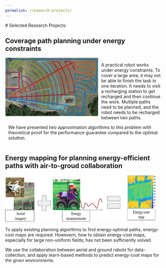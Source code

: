 ```yaml
---
permalink: /research-projects/
---
```


<p> </p>
# Selected Research Projects:

## Coverage path planning under energy constraints
<div style="overflow:auto">
  <img src="/images/multi-paths.jpg?raw=true" alt="Photo" style="float:left; margin-right: 10px; width: 300px">
  <p style="margin-left: 10px;">
  A practical robot works under energy constraints. To cover a large area, it may not be able to finish the task in one iteration. It needs to visit a recharging station to get recharged and then continue the work. Multiple paths need to be planned, and the robot needs to be recharged between two paths.</p>
  <p style="margin-left: 10px; clear: both;">
  We have presented two approximation algorithms to this problem with theoretical proof for the performance guarantee compared to the optimal solution. </p>
</div>

## Energy mapping for planning energy-efficient paths with air-to-groud collaboration
<div style="overflow:auto">
  <img src="/images/energy-mapping.jpg?raw=true" alt="Photo"; style="height: 150px">
</div>

To apply existing planning algoirthms to find energy-optimal paths, energy-cost maps are required. Howevern, how to obtain energy-cost maps, especially for large non-uniform fields, has not been sufficiently solved. 

We use the collaboration between aerial and ground robots for data-collection, and apply learn-based methods to predict energy-cost maps for the given environments.

